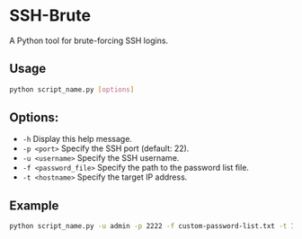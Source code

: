 # SSH-Brute
A Python tool for brute-forcing SSH logins.

## Usage
```bash
python script_name.py [options]
```

## Options:
- `-h`                Display this help message.
- `-p <port>`         Specify the SSH port (default: 22).
- `-u <username>`     Specify the SSH username.
- `-f <password_file>` Specify the path to the password list file.
- `-t <hostname>`     Specify the target IP address.

## Example
```bash
python script_name.py -u admin -p 2222 -f custom-password-list.txt -t 192.168.0.123
```

